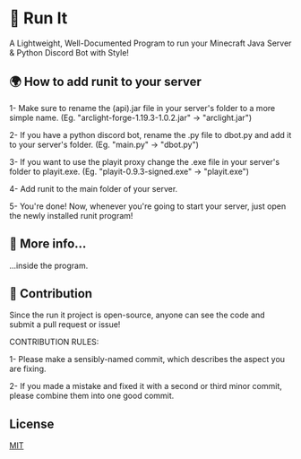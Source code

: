 
# 🏃 Run It

A Lightweight, Well-Documented Program to run your Minecraft Java Server & Python Discord Bot with Style!

## 🌍 How to add runit to your server

1- Make sure to rename the (api).jar file in your server's folder to a more simple name. (Eg. "arclight-forge-1.19.3-1.0.2.jar" -> "arclight.jar")

2- If you have a python discord bot, rename the .py file to dbot.py and add it to your server's folder. (Eg. "main.py" -> "dbot.py")

3- If you want to use the playit proxy change the .exe file in your server's folder to playit.exe. (Eg. "playit-0.9.3-signed.exe" -> "playit.exe")

4- Add runit to the main folder of your server.

5- You're done! Now, whenever you're going to start your server, just open the newly installed runit program!

## 📜 More info...

...inside the program.

## 🙋 Contribution
Since the run it project is open-source, anyone can see the code and submit a pull request or issue!


CONTRIBUTION RULES:

1- Please make a sensibly-named commit, which describes the aspect you are fixing.

2- If you made a mistake and fixed it with a second or third minor commit, please combine them into one good commit.

## License

[MIT](https://choosealicense.com/licenses/mit/)
